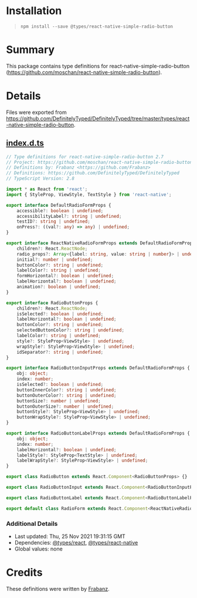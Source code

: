 # Installation
> `npm install --save @types/react-native-simple-radio-button`

# Summary
This package contains type definitions for react-native-simple-radio-button (https://github.com/moschan/react-native-simple-radio-button).

# Details
Files were exported from https://github.com/DefinitelyTyped/DefinitelyTyped/tree/master/types/react-native-simple-radio-button.
## [index.d.ts](https://github.com/DefinitelyTyped/DefinitelyTyped/tree/master/types/react-native-simple-radio-button/index.d.ts)
````ts
// Type definitions for react-native-simple-radio-button 2.7
// Project: https://github.com/moschan/react-native-simple-radio-button
// Definitions by: Frabanz <https://github.com/Frabanz>
// Definitions: https://github.com/DefinitelyTyped/DefinitelyTyped
// TypeScript Version: 2.8

import * as React from 'react';
import { StyleProp, ViewStyle, TextStyle } from 'react-native';

export interface DefaultRadioFormProps {
    accessible?: boolean | undefined;
    accessibilityLabel?: string | undefined;
    testID?: string | undefined;
    onPress?: ((val?: any) => any) | undefined;
}

export interface ReactNativeRadioFormProps extends DefaultRadioFormProps {
    children?: React.ReactNode;
    radio_props?: Array<{label: string, value: string | number}> | undefined;
    initial?: number | undefined;
    buttonColor?: string | undefined;
    labelColor?: string | undefined;
    formHorizontal?: boolean | undefined;
    labelHorizontal?: boolean | undefined;
    animation?: boolean | undefined;
}

export interface RadioButtonProps {
    children?: React.ReactNode;
    isSelected?: boolean | undefined;
    labelHorizontal?: boolean | undefined;
    buttonColor?: string | undefined;
    selectedButtonColor?: string | undefined;
    labelColor?: string | undefined;
    style?: StyleProp<ViewStyle> | undefined;
    wrapStyle?: StyleProp<ViewStyle> | undefined;
    idSeparator?: string | undefined;
}

export interface RadioButtonInputProps extends DefaultRadioFormProps {
    obj: object;
    index: number;
    isSelected?: boolean | undefined;
    buttonInnerColor?: string | undefined;
    buttonOuterColor?: string | undefined;
    buttonSize?: number | undefined;
    buttonOuterSize?: number | undefined;
    buttonStyle?: StyleProp<ViewStyle> | undefined;
    buttonWrapStyle?: StyleProp<ViewStyle> | undefined;
}

export interface RadioButtonLabelProps extends DefaultRadioFormProps {
    obj: object;
    index: number;
    labelHorizontal?: boolean | undefined;
    labelStyle?: StyleProp<TextStyle> | undefined;
    labelWrapStyle?: StyleProp<ViewStyle> | undefined;
}

export class RadioButton extends React.Component<RadioButtonProps> {}

export class RadioButtonInput extends React.Component<RadioButtonInputProps> {}

export class RadioButtonLabel extends React.Component<RadioButtonLabelProps> {}

export default class RadioForm extends React.Component<ReactNativeRadioFormProps> {}

````

### Additional Details
 * Last updated: Thu, 25 Nov 2021 19:31:15 GMT
 * Dependencies: [@types/react](https://npmjs.com/package/@types/react), [@types/react-native](https://npmjs.com/package/@types/react-native)
 * Global values: none

# Credits
These definitions were written by [Frabanz](https://github.com/Frabanz).

